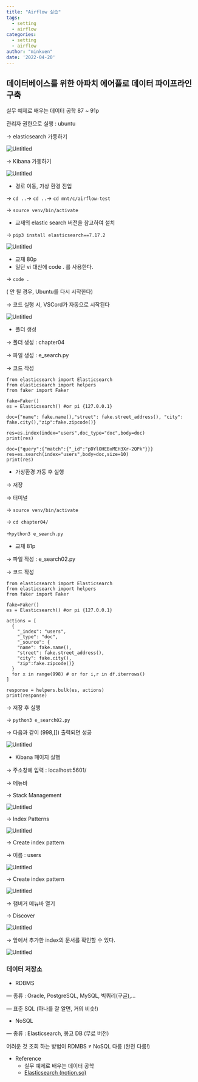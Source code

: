 ```yaml
---
title: "Airflow 실습"
tags:
  - setting
  - airflow
categories:
  - setting
  - airflow
author: "minkuen"
date: '2022-04-20'
---
```


## 데이터베이스를 위한 아파치 에어플로 데이터 파이프라인 구축

실무 예제로 배우는 데이터 공학 87 ~ 91p

관리자 권한으로 실행 : ubuntu

→ elasticsearch 가동하기


![Untitled](/images/Airflow_practice_2/Untitled.png)

→ Kibana 가동하기 

![Untitled](/images/Airflow_practice_2/Untitled%201.png)

- 경로 이동, 가상 환경 진입

→ `cd ..`→ `cd ..`→ `cd mnt/c/airflow-test`

→ `source venv/bin/activate`

- 교재의 elastic search 버전을 참고하여 설치

→ `pip3 install elasticsearch==7.17.2`

![Untitled](/images/Airflow_practice_2/Untitled%202.png)

- 교재 80p
- 일단 vi 대신에 code . 를 사용한다.

→ `code .`

( 안 될 경우, Ubuntu를 다시 시작한다)

→ 코드 실행 시, VSCord가 자동으로 시작된다

![Untitled](/images/Airflow_practice_2/Untitled%203.png)

- 폴더 생성

→ 폴더 생성 : chapter04

→ 파일 생성 : e_search.py

→ 코드 작성

```
from elasticsearch import Elasticsearch
from elasticsearch import helpers
from faker import Faker

fake=Faker()
es = Elasticsearch() #or pi {127.0.0.1}

doc={"name": fake.name(),"street": fake.street_address(), "city": fake.city(),"zip":fake.zipcode()}

res=es.index(index="users",doc_type="doc",body=doc)
print(res)

doc={"query":{"match":{"_id":"pDYlOHEBxMEH3Xr-2QPk"}}}
res=es.search(index="users",body=doc,size=10)
print(res)
```

- 가상환경 가동 후 실행

→ 저장

→ 터미널 

→ `source venv/bin/activate`

→ `cd chapter04/`

→`python3 e_search.py`

- 교재 81p

→ 파일 작성 : e_search02.py

→ 코드 작성

```
from elasticsearch import Elasticsearch
from elasticsearch import helpers
from faker import Faker

fake=Faker()
es = Elasticsearch() #or pi {127.0.0.1}

actions = [
  {
    "_index": "users",
    "_type": "doc",
    "_source": {
	"name": fake.name(),
	"street": fake.street_address(),
	"city": fake.city(),
	"zip":fake.zipcode()}
  }
  for x in range(998) # or for i,r in df.iterrows()
]

response = helpers.bulk(es, actions)
print(response)
```

→ 저장 후 실행

→ `python3 e_search02.py`

→ 다음과 같이 (998,[]) 출력되면 성공

![Untitled](/images/Airflow_practice_2/Untitled%204.png)

- Kibana 페이지 실행

→ 주소창에 입력 : localhost:5601/

→ 메뉴바

→ Stack Management

![Untitled](/images/Airflow_practice_2/Untitled%205.png)

→ Index Patterns

![Untitled](/images/Airflow_practice_2/Untitled%206.png)

→ Create index pattern

→ 이름 : users

![Untitled](/images/Airflow_practice_2/Untitled%207.png)

→ Create index pattern

![Untitled](/images/Airflow_practice_2/Untitled%208.png)

→ 햄버거 메뉴바 열기

→ Discover 

![Untitled](/images/Airflow_practice_2/Untitled%209.png)

→ 앞에서 추가한 index의 문서를 확인할 수 있다.

![Untitled](/images/Airflow_practice_2/Untitled%2010.png)

### 데이터 저장소

- RDBMS

— 종류 : Oracle, PostgreSQL, MySQL, 빅쿼리(구글),...

— 표준 SQL (하나를 잘 알면, 거의 비슷!)

- NoSQL

— 종류 : Elasticsearch, 몽고 DB (무료 버전)

어려운 것 조회 하는 방법이 RDMBS ≠ NoSQL 다름 (완전 다름!)

- Reference 
  - 실무 예제로 배우는 데이터 공학
  - [Elasticsearch (notion.so)](https://www.notion.so/Elasticsearch-36546819d5b44c778d6a9c08f18c8339)
